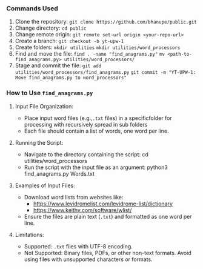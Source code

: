 
### Commands Used
1. Clone the repository:
   `git clone https://github.com/bhanupe/public.git`
2. Change directory:
   `cd public`
3. Change remote origin:
   `git remote set-url origin <your-repo-url>`
4. Create a branch:
   `git checkout -b yt-upw-1`
5. Create folders:
   `mkdir utilities`
   `mkdir utilities/word_processors`
6. Find and move the file:
   `find . -name "find_anagrams.py"`
   `mv <path-to-find_anagrams.py> utilities/word_processors/`
7. Stage and commit the file:
   `git add utilities/word_processors/find_anagrams.py`
   `git commit -m "YT-UPW-1: Move find_anagrams.py to word_processors"`


### How to Use `find_anagrams.py`

1. Input File Organization:
   - Place input word files (e.g.,`.txt` files) in a specificfolder for processing with recursively spread in sub folders 
   - Each file should contain a list of words, one word per line.

2. Running the Script:
   - Navigate to the directory containing the script:
     cd utilities/word_processors
   - Run the script with the input file as an argument:
     python3 find_anagrams.py Words.txt
     
3. Examples of Input Files:
   - Download word lists from websites like:
     - https://www.levidromelist.com/levidrome-list/dictionary
     - https://www.keithv.com/software/wlist/
   - Ensure the files are plain text (`.txt`) and formatted as one word per line.

4. Limitations:
   - Supported: `.txt` files with UTF-8 encoding.
   - Not Supported: Binary files, PDFs, or other non-text formats. Avoid using files with unsupported characters or formats.